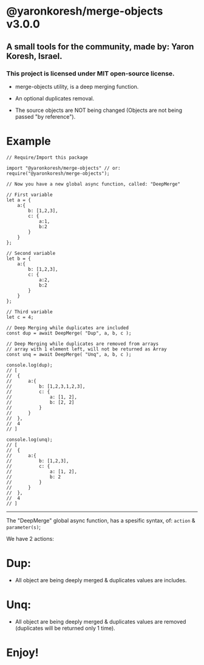 
# @yaronkoresh/merge-objects v3.0.0 

## A small tools for the community, made by: Yaron Koresh, Israel.

### This project is licensed under MIT open-source license.

* merge-objects utility, is a deep merging function.

* An optional duplicates removal.

* The source objects are NOT being changed (Objects are not being passed "by reference").

# Example

```
// Require/Import this package

import "@yaronkoresh/merge-objects" // or: require("@yaronkoresh/merge-objects");

// Now you have a new global async function, called: "DeepMerge"

// First variable
let a = {
	a:{
		b: [1,2,3],
		c: {
			a:1,
			b:2
		}
	}
};

// Second variable
let b = {
	a:{
		b: [1,2,3],
		c: {
			a:2,
			b:2
		}
	}
};

// Third variable
let c = 4;

// Deep Merging while duplicates are included
const dup = await DeepMerge( "Dup", a, b, c );

// Deep Merging while duplicates are removed from arrays
// array with 1 element left, will not be returned as Array
const unq = await DeepMerge( "Unq", a, b, c );

console.log(dup);
// [
//	{
//		a:{
//			b: [1,2,3,1,2,3],
//			c: {
//				a: [1, 2],
//				b: [2, 2]
//			}
//		}
//	},
//	4
// ]

console.log(unq);
// [
//	{
//		a:{
//			b: [1,2,3],
//			c: {
//				a: [1, 2],
//				b: 2
//			}
//		}
//	},
//	4
// ]
```

---

The "DeepMerge" global async function, has a spesific syntax, of: `action` & `parameter(s)`;

We have 2 actions:

# Dup:

* All object are being deeply merged & duplicates values are includes.

# Unq:

* All object are being deeply merged & duplicates values are removed (duplicates will be returned only 1 time).

# Enjoy!
